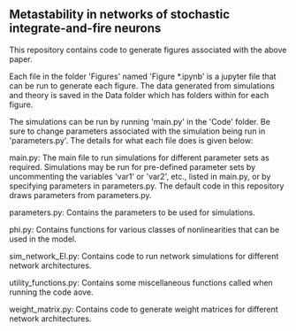 ## Metastability in networks of stochastic integrate-and-fire neurons

This repository contains code to generate figures associated with the above paper.

Each file in the folder 'Figures' named 'Figure *.ipynb' is a jupyter file that can be run to generate each figure. The data generated from simulations and theory is saved in the Data folder which has folders within for each figure.

The simulations can be run by running 'main.py' in the 'Code' folder. Be sure to change parameters associated with the simulation being run in 'parameters.py'. The details for what each file does is given below:

main.py: The main file to run simulations for different parameter sets as required. Simulations may be run for pre-defined parameter sets by uncommenting the variables 'var1' or 'var2', etc., listed in main.py, or by specifying parameters in parameters.py. The default code in this repository draws parameters from parameters.py.

parameters.py: Contains the parameters to be used for simulations.

phi.py: Contains functions for various classes of nonlinearities that can be used in the model.

sim_network_EI.py: Contains code to run network simulations for different network architectures.

utility_functions.py: Contains some miscellaneous functions called when running the code aove.

weight_matrix.py: Contains code to generate weight matrices for different network architectures.
